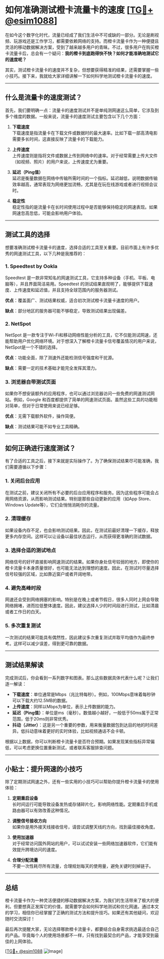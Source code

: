 # 如何准确测试橙卡流量卡的速度 [[TG💪+ @esim1088](https://t.me/s/esim1088)]

在如今这个数字化时代，流量已经成了我们生活中不可或缺的一部分。无论是刷视频、玩游戏还是工作学习，都需要依赖网络的支持。而橙卡流量卡作为一种便捷且灵活的移动数据解决方案，受到了越来越多用户的青睐。不过，很多用户在购买橙卡流量卡后，总会有一个疑问：**我的橙卡到底跑得快不快？如何才能准确地测试它的速度呢？**

其实，测试橙卡流量卡的速度并不复杂，但想要获得精准的结果，还需要掌握一些小技巧。接下来，我就给大家详细讲解一下如何科学地测试橙卡流量卡的速度。

---

## 什么是流量卡的速度测试？

首先，我们要明确一点：流量卡的速度测试并不是单纯测网速这么简单，它涉及到多个维度的数据。一般来说，流量卡的速度测试主要包含以下几个方面：

1. **下载速度**  
   下载速度是指流量卡在下载文件或数据时的最大速率。比如下载一部高清电影需要多长时间，这直接反映了流量卡的下载能力。

2. **上传速度**  
   上传速度则是指将文件或数据上传到网络中的速率。对于经常需要上传大文件（如视频、照片）的用户来说，上传速度尤为重要。

3. **延迟（Ping值）**  
   延迟是衡量数据在网络中传输所需时间的一个指标。延迟越低，说明数据传输效率越高，通常表现为网络更加流畅，尤其是在玩在线游戏或者进行视频会议时。

4. **稳定性**  
   稳定性指的是流量卡在长时间使用过程中是否能够保持稳定的网速表现。如果网速忽高忽低，可能会影响用户体验。

---

## 测试工具的选择

想要准确测试橙卡流量卡的速度，选择合适的工具至关重要。目前市面上有许多优秀的网速测试工具，以下几种是我推荐的：

### 1. Speedtest by Ookla
Speedtest 是一款非常知名的网速测试工具，它支持多种设备（手机、平板、电脑等），并且界面简洁易用。Speedtest 的测试结果直观明了，能够提供下载速度、上传速度和延迟值，并且支持全球范围内的服务器测试。

**优点**：覆盖面广、测试结果权威，适合初次测试橙卡流量卡速度的用户。

**缺点**：部分地区的服务器可能不够稳定，导致测试结果出现偏差。

### 2. NetSpot
NetSpot 是一款专注于Wi-Fi和移动网络性能分析的工具，它不仅能测试网速，还能帮助用户优化网络环境。对于想深入了解橙卡流量卡信号覆盖情况的用户来说，NetSpot是一个不错的选择。

**优点**：功能全面，除了测速外还能检测信号强度和干扰源。

**缺点**：需要一定的技术基础才能完全发挥其潜力。

### 3. 浏览器自带测试页面
如果你不想安装额外的应用程序，也可以通过浏览器访问一些免费的网速测试网站。例如，Google 和百度都提供了简单的网速测试页面。虽然这些工具的功能相对简单，但对于日常使用来说已经足够。

**优点**：无需下载额外软件，操作简便。

**缺点**：测试结果可能不如专业工具精确。

---

## 如何正确进行速度测试？

有了合适的工具之后，接下来就是实际操作了。为了确保测试结果尽可能准确，我们需要遵循以下步骤：

### 1. 关闭后台应用
在测试之前，建议关闭所有不必要的后台应用程序和服务。因为这些程序可能会占用网络资源，从而影响测试结果。特别是那些自动更新的应用（如App Store、Windows Update等），它们会悄悄消耗你的流量。

### 2. 清理缓存
如果设备内存不足，也会影响测试结果。因此，在测试前最好清理一下缓存，释放更多内存空间。这样可以让设备以最佳状态运行，从而获得更准确的测试数据。

### 3. 选择合适的测试地点
网络信号的好坏直接影响网速测试的结果。如果你身处信号较弱的地方，即使你的橙卡流量卡本身质量很好，也可能无法达到理想的速度。因此，在测试时尽量选择信号较强的区域，比如靠近窗户或者开阔地带。

### 4. 避免高峰时段
网速还会受到网络拥塞的影响。特别是在晚上或者节假日，很多人同时上网会导致网络拥堵，进而拉低整体速度。因此，建议选择人少的时间段进行测试，比如清晨或者工作日的白天。

### 5. 多次重复测试
一次测试的结果可能具有偶然性，因此建议多次重复测试并取平均值作为最终参考。这样可以减少误差，得到更可靠的数据。

---

## 测试结果解读

完成测试后，你会看到一系列数字和图表。那么这些数据具体代表什么呢？让我们逐一解读：

- **下载速度**：单位通常是Mbps（兆比特每秒）。例如，100Mbps意味着每秒钟可以下载大约12.5MB的数据。
- **上传速度**：同样以Mbps为单位，表示上传数据的能力。
- **延迟（Ping值）**：单位是ms（毫秒）。数值越小越好，一般低于50ms属于正常范围，低于20ms则非常优秀。
- **抖动（Jitter）**：这是另一个重要的参数，用来衡量数据包到达目的地的时间差异。低抖动意味着更好的实时体验，比如视频通话不会卡顿。

根据以上数据，你可以判断橙卡流量卡是否符合预期。如果发现某些指标异常偏低，可以考虑更换位置重新测试，或者联系客服排查问题。

---

## 小贴士：提升网速的小技巧

除了定期测试网速之外，还有一些实用的小技巧可以帮助你提升橙卡流量卡的使用体验：

1. **定期重启设备**  
   长时间运行可能导致设备发热或存储碎片化，影响网络性能。定期重启手机或路由器可以有效改善这种情况。

2. **调整信号接收方向**  
   如果你是用外接天线接收信号，请尝试调整天线的方向，找到最佳接收角度。

3. **使用加速器**  
   对于经常访问国外网站的用户，可以试试安装一些网络加速器软件，它们能有效提升跨境访问的速度。

4. **合理分配流量**  
   不要一次性耗尽所有流量，合理规划每天的使用量，避免关键时刻掉链子。

---

## 总结

橙卡流量卡作为一种灵活便捷的移动数据解决方案，为我们的生活带来了极大的便利。但要想真正发挥它的价值，就需要学会如何科学地测试和优化网速。通过本文的学习，相信你已经掌握了正确的测试方法和提升技巧。如果还有其他疑问，欢迎随时交流探讨！

最后再次提醒大家，无论选择哪款橙卡流量卡，都要结合自身需求挑选最适合自己的产品。毕竟每个人的使用场景都不一样，只有找到最契合的产品，才能享受到最佳的上网体验。

[[TG💪+ @esim1088](https://t.me/s/esim1088) ![Image](https://i.postimg.cc/4NQfJmqS/Snipaste-2025-05-13-00-14-12.png)]